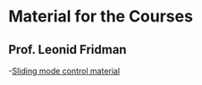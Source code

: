 # Material for the Courses
## Prof. Leonid Fridman

-[Sliding mode control material](https://github.com/SMCLab-UNAM/Courses/tree/main/Material/Sliding%20modes%20course)
